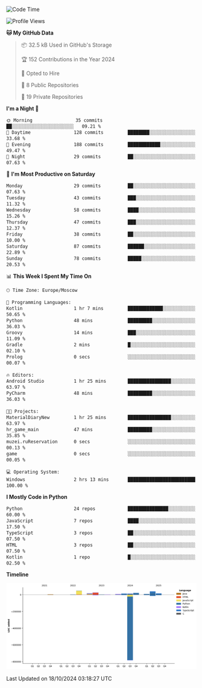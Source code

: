 <!--START_SECTION:waka-->
![Code Time](http://img.shields.io/badge/Code%20Time-532%20hrs%208%20mins-blue)

![Profile Views](http://img.shields.io/badge/Profile%20Views-4-blue)

**🐱 My GitHub Data** 

> 📦 32.5 kB Used in GitHub's Storage 
 > 
> 🏆 152 Contributions in the Year 2024
 > 
> 💼 Opted to Hire
 > 
> 📜 8 Public Repositories 
 > 
> 🔑 19 Private Repositories 
 > 
**I'm a Night 🦉** 

```text
🌞 Morning                35 commits          ██░░░░░░░░░░░░░░░░░░░░░░░   09.21 % 
🌆 Daytime                128 commits         ████████░░░░░░░░░░░░░░░░░   33.68 % 
🌃 Evening                188 commits         ████████████░░░░░░░░░░░░░   49.47 % 
🌙 Night                  29 commits          ██░░░░░░░░░░░░░░░░░░░░░░░   07.63 % 
```
📅 **I'm Most Productive on Saturday** 

```text
Monday                   29 commits          ██░░░░░░░░░░░░░░░░░░░░░░░   07.63 % 
Tuesday                  43 commits          ███░░░░░░░░░░░░░░░░░░░░░░   11.32 % 
Wednesday                58 commits          ████░░░░░░░░░░░░░░░░░░░░░   15.26 % 
Thursday                 47 commits          ███░░░░░░░░░░░░░░░░░░░░░░   12.37 % 
Friday                   38 commits          ██░░░░░░░░░░░░░░░░░░░░░░░   10.00 % 
Saturday                 87 commits          ██████░░░░░░░░░░░░░░░░░░░   22.89 % 
Sunday                   78 commits          █████░░░░░░░░░░░░░░░░░░░░   20.53 % 
```


📊 **This Week I Spent My Time On** 

```text
🕑︎ Time Zone: Europe/Moscow

💬 Programming Languages: 
Kotlin                   1 hr 7 mins         █████████████░░░░░░░░░░░░   50.65 % 
Python                   48 mins             █████████░░░░░░░░░░░░░░░░   36.03 % 
Groovy                   14 mins             ███░░░░░░░░░░░░░░░░░░░░░░   11.09 % 
Gradle                   2 mins              █░░░░░░░░░░░░░░░░░░░░░░░░   02.10 % 
Prolog                   0 secs              ░░░░░░░░░░░░░░░░░░░░░░░░░   00.07 % 

🔥 Editors: 
Android Studio           1 hr 25 mins        ████████████████░░░░░░░░░   63.97 % 
PyCharm                  48 mins             █████████░░░░░░░░░░░░░░░░   36.03 % 

🐱‍💻 Projects: 
MaterialDiaryNew         1 hr 25 mins        ████████████████░░░░░░░░░   63.97 % 
hr_game_main             47 mins             █████████░░░░░░░░░░░░░░░░   35.85 % 
muzei.ruReservation      0 secs              ░░░░░░░░░░░░░░░░░░░░░░░░░   00.13 % 
game                     0 secs              ░░░░░░░░░░░░░░░░░░░░░░░░░   00.05 % 

💻 Operating System: 
Windows                  2 hrs 13 mins       █████████████████████████   100.00 % 
```

**I Mostly Code in Python** 

```text
Python                   24 repos            ███████████████░░░░░░░░░░   60.00 % 
JavaScript               7 repos             ████░░░░░░░░░░░░░░░░░░░░░   17.50 % 
TypeScript               3 repos             ██░░░░░░░░░░░░░░░░░░░░░░░   07.50 % 
HTML                     3 repos             ██░░░░░░░░░░░░░░░░░░░░░░░   07.50 % 
Kotlin                   1 repo              █░░░░░░░░░░░░░░░░░░░░░░░░   02.50 % 
```



**Timeline**

![Lines of Code chart](https://raw.githubusercontent.com/adlemx/adlemx/main/assets/bar_graph.png)


 Last Updated on 18/10/2024 03:18:27 UTC
<!--END_SECTION:waka-->
